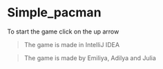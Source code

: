 # Simple_pacman
To start the game click on the up arrow
> The game is made in IntelliJ IDEA

> The game is made by Emiliya, Adilya and Julia
